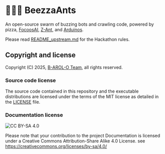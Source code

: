 # 🐝🐜🍕 BeezzaAnts

An open-source swarm of buzzing bots and crawling code, powered by pizza, [FocoosAI](https://focoos.ai/), [Z-Ant](https://zantfoundation.github.io/Website/), and [Arduinos](https://www.arduino.cc/).

Please read [README_upstream.md](README_upstream.md) for the Hackathon rules.

## Copyright and license

Copyright (C) 2025, [B-AROL-O Team](https://github.com/B-AROL-O), all rights reserved.

### Source code license

The source code contained in this repository and the executable distributions are licensed under the terms of the MIT license as detailed in the [LICENSE](LICENSE) file.

### Documentation license

![CC BY-SA 4.0](https://i.creativecommons.org/l/by-sa/4.0/88x31.png)

Please note that your contribution to the project Documentation is licensed under a Creative Commons Attribution-Share Alike 4.0 License. see <https://creativecommons.org/licenses/by-sa/4.0/>

<!-- EOF -->
